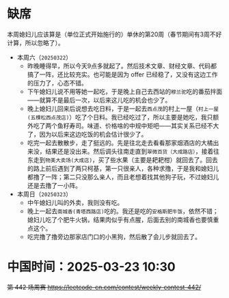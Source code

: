
# 缺席

本周媳妇儿应该算是（单位正式开始施行的）单休的第20周（春节期间有3周不好计算，所以忽略了）。

- 本周六（`20250322`） 
  * 昨晚睡得早，所以今天9点多就起了。然后技术文章、财经文章、代码都搞了一阵，还比较充实。也可能是因为 offer 已经稳了，又没有这边工作的压力了，心态不错。
  * 下午媳妇儿说不用等她一起吃，于是晚上自己去西站的`穆兰驼`吃的番茄拌面——就算不是最后一次，以后来这儿吃的机会也少了。
  * 晚上媳妇儿回来后说想去吃日料，于是一起去`西点茂`的村上一屋（`村上一屋(五棵松西点茂店)`）吃了个日料。我已经吃过了，所以主要是她吃，我只额外吃了两个鱼籽寿司。味道、价格啥的中规中矩吧——其实关系已经不大了，因为以后来这边吃饭的机会估计很少了。
  * 吃完一起去散散步，走了挺远的。先是往北走去看看那家烟酒店的大橘出来没，结果还是没出来。然后调头往南走直到`翠微百货（大成路店）`，接着往东走到`物美大卖场(大成店)`，买了些水果（主要是耙耙柑）就回去了。回去的路上前后遇到了两只柯基，第一只很亲人，各种求撸，于是我和媳妇儿都撸了一阵；第二只没那么亲人，而且老想着找其他狗子玩，不过媳妇儿还是去撸了一小阵。
- 本周日（`20250323`） 
  * 中午媳妇儿叫的外卖，我则没有吃。
  * 晚上一起去`南城香(青塔西路店)`吃的。我还是吃的`安格斯肥牛饭`，依然不错；媳妇儿吃了个肥牛火锅，结果肉似乎有点腥，后面去别的南城香也要慎重点这个。
  * 吃完撸了撸旁边那家店门口的小黑狗，然后散了会儿步就回去了。

# 中国时间：2025-03-23 10:30

~~第 442 场周赛 https://leetcode-cn.com/contest/weekly-contest-442/~~
